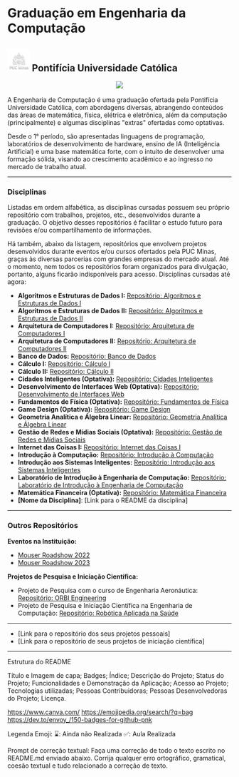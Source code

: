 # Graduação em Engenharia da Computação

## <img aling="justify" src="logoPUC3.png" width="50px" height="50px"/> Pontifícia Universidade Católica

<p align="center"><img src="http://img.shields.io/static/v1?label=STATUS&message=EM%20DESENVOLVIMENTO&color=GREEN&style=for-the-badge"/></p>

A Engenharia de Computação é uma graduação ofertada pela Pontifícia Universidade Católica, com abordagens diversas, abrangendo conteúdos das áreas de matemática, física, elétrica e eletrônica, além da computação (principalmente) e algumas disciplinas "extras" ofertadas como optativas.

Desde o 1° período, são apresentadas linguagens de programação, laboratórios de desenvolvimento de hardware, ensino de IA (Inteligência Artificial) e uma base matemática forte, com o intuito de desenvolver uma formação sólida, visando ao crescimento acadêmico e ao ingresso no mercado de trabalho atual.

---

### Disciplinas

Listadas em ordem alfabética, as disciplinas cursadas possuem seu próprio repositório com trabalhos, projetos, etc., desenvolvidos durante a graduação. O objetivo desses repositórios é facilitar o estudo futuro para revisões e/ou compartilhamento de informações.

Há também, abaixo da listagem, repositórios que envolvem projetos desenvolvidos durante eventos e/ou cursos ofertados pela PUC Minas, graças às diversas parcerias com grandes empresas do mercado atual. Até o momento, nem todos os repositórios foram organizados para divulgação, portanto, alguns ficarão indisponíveis para acesso. Disciplinas cursadas até agora:

* **Algoritmos e Estruturas de Dados I:** [Repositório: Algoritmos e Estruturas de Dados I](#)
* **Algoritmos e Estruturas de Dados II:** [Repositório: Algoritmos e Estruturas de Dados II](AEDS%20II/README.md)
* **Arquitetura de Computadores I:** [Repositório: Arquitetura de Computadores I](#)
* **Arquitetura de Computadores II:** [Repositório: Arquitetura de Computadores II](#)
* **Banco de Dados:** [Repositório: Banco de Dados](#)
* **Cálculo I:** [Repositório: Cálculo I](Calculo%20I/README.md)
* **Cálculo II:** [Repositório: Cálculo II](Calculo%20II/README.md)
* **Cidades Inteligentes (Optativa):** [Repositório: Cidades Inteligentes](#)
* **Desenvolvimento de Interfaces Web (Optativa):** [Repositório: Desenvolvimento de Interfaces Web](#)
* **Fundamentos de Física (Optativa):** [Repositório: Fundamentos de Física](#)
* **Game Design (Optativa):** [Repositório: Game Design](#)
* **Geometria Analítica e Álgebra Linear:** [Repositório: Geometria Analítica e Álgebra Linear](#)
* **Gestão de Redes e Mídias Sociais (Optativa):** [Repositório: Gestão de Redes e Mídias Sociais](#)
* **Internet das Coisas I:** [Repositório: Internet das Coisas I](#)
* **Introdução à Computação:** [Repositório: Introdução à Computação](#)
* **Introdução aos Sistemas Inteligentes:** [Repositório: Introdução aos Sistemas Inteligentes](#)
* **Laboratório de Introdução à Engenharia de Computação:** [Repositório: Laboratório de Introdução à Engenharia de Computação](#)
* **Matemática Financeira (Optativa):** [Repositório: Matemática Financeira](#)
* **[Nome da Disciplina]**: [Link para o README da disciplina]

---

### Outros Repositórios

**Eventos na Instituição:**

* [Mouser Roadshow 2022](#)
* [Mouser Roadshow 2023](#)

**Projetos de Pesquisa e Iniciação Científica:**

* Projeto de Pesquisa com o curso de Engenharia Aeronáutica: [Repositório: ORBI Engineering](#)
* Projeto de Pesquisa e Iniciação Científica na Engenharia de Computação: [Repositório: Robótica Aplicada na Saúde](#)

---

* [Link para o repositório dos seus projetos pessoais]
* [Link para o repositório de seus projetos de iniciação científica]

---

Estrutura do README

Título e Imagem de capa;
Badges;
Índice;
Descrição do Projeto;
Status do Projeto;
Funcionalidades e Demonstração da Aplicação;
Acesso ao Projeto;
Tecnologias utilizadas;
Pessoas Contribuidoras;
Pessoas Desenvolvedoras do Projeto;
Licença.

https://www.canva.com/
https://emojipedia.org/search/?q=bag
https://dev.to/envoy_/150-badges-for-github-pnk


Legenda Emoji:
⌛: Ainda não Realizada
✅: Aula Realizada

Prompt de correção textual: Faça uma correção de todo o texto escrito no README.md enviado abaixo. Corrija qualquer erro ortográfico, gramatical, coesão textual e tudo relacionado a correção de texto.

